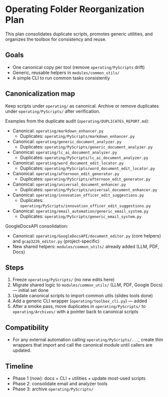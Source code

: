 # Operating Folder Reorganization Plan

This plan consolidates duplicate scripts, promotes generic utilities, and organizes the toolbox for consistency and reuse.

## Goals
- One canonical copy per tool (remove `operating/PyScripts` drift)
- Generic, reusable helpers in `modules/common_utils/`
- A simple CLI to run common tasks consistently

## Canonicalization map

Keep scripts under `operating/` as canonical. Archive or remove duplicates under `operating/PyScripts/` after verification.

Examples from the duplicate audit (`operating/DUPLICATES_REPORT.md`):

- Canonical: `operating/markdown_enhancer.py`
  - Duplicates: `operating/PyScripts/markdown_enhancer.py`
- Canonical: `operating/generic_document_analyzer.py`
  - Duplicates: `operating/PyScripts/generic_document_analyzer.py`
- Canonical: `operating/lc_ai_document_analyzer.py`
  - Duplicates: `operating/PyScripts/lc_ai_document_analyzer.py`
- Canonical: `operating/word_document_edit_locator.py`
  - Duplicates: `operating/PyScripts/word_document_edit_locator.py`
- Canonical: `operating/afternoon_edit_generator.py`
  - Duplicates: `operating/PyScripts/afternoon_edit_generator.py`
- Canonical: `operating/universal_document_enhancer.py`
  - Duplicates: `operating/PyScripts/universal_document_enhancer.py`
- Canonical: `operating/innovation_officer_edit_suggestions.py`
  - Duplicates: `operating/PyScripts/innovation_officer_edit_suggestions.py`
- Canonical: `operating/email_automation/generic_email_system.py`
  - Duplicates: `operating/PyScripts/generic_email_system.py`

GoogleDocsAPI consolidation:
- Canonical: `operating/GoogleDocsAPI/document_editor.py` (core helpers) and `gcap3226_editor.py` (project-specific)
- New shared helpers: `modules/common_utils/` already added (LLM, PDF, Docs)

## Steps
1) Freeze `operating/PyScripts/` (no new edits here)
2) Migrate shared logic to `modules/common_utils/` (LLM, PDF, Google Docs) — initial set done
3) Update canonical scripts to import common utils (slides tools done)
4) Add a generic CLI wrapper (`operating/toolbox_cli.py`) — added
5) After a smoke pass, move duplicates in `operating/PyScripts/` to `operating/Archives/` with a pointer back to canonical scripts

## Compatibility
- For any external automation calling `operating/PyScripts/...`, create thin wrappers that import and call the canonical module until callers are updated.

## Timeline
- Phase 1 (now): docs + CLI + utilities + update most-used scripts
- Phase 2: consolidate email and analyzer tools
- Phase 3: archive `operating/PyScripts/`

